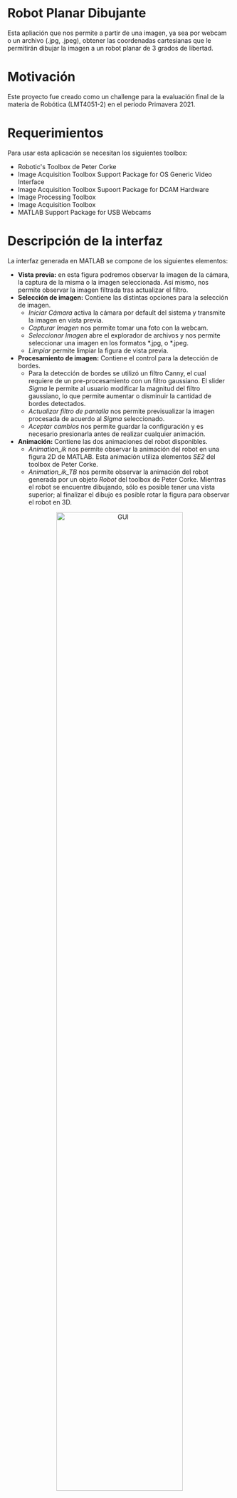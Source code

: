 # Robot Planar Dibujante
Esta apliación que nos permite a partir de una imagen, ya sea por webcam o un archivo (.jpg, .jpeg), obtener las coordenadas cartesianas que le permitirán dibujar la imagen a un robot planar de 3 grados de libertad.

# Motivación
Este proyecto fue creado como un challenge para la evaluación final de la materia de Robótica (LMT4051-2) en el periodo Primavera 2021. 

# Requerimientos
Para usar esta aplicación se necesitan los siguientes toolbox:
-  Robotic's Toolbox de Peter Corke
- Image Acquisition Toolbox Support Package for OS Generic Video Interface
- Image Acquisition Toolbox Supoort Package for DCAM Hardware
- Image Processing Toolbox
- Image Acquisition Toolbox
- MATLAB Support Package for USB Webcams

# Descripción de la interfaz
La interfaz generada en MATLAB se compone de los siguientes elementos:
- **Vista previa:** en esta figura podremos observar la imagen de la cámara, la captura de la misma o la imagen seleccionada. Así mismo, nos permite observar la imagen filtrada tras actualizar el filtro.
- **Selección de imagen:** Contiene las distintas opciones para la selección de imagen.
    * _Iniciar Cámara_ activa la cámara por default del sistema y transmite la imagen en vista previa.
    * _Capturar Imagen_ nos permite tomar una foto con la webcam.
    * _Seleccionar Imagen_ abre el explorador de archivos y nos permite seleccionar una imagen en los formatos *.jpg, o *.jpeg.
    * _Limpiar_ permite limpiar la figura de vista previa.
- **Procesamiento de imagen:** Contiene el control para la detección de bordes. 
    * Para la detección de bordes se utilizó un filtro Canny, el cual requiere de un pre-procesamiento con un filtro gaussiano. El slider _Sigma_ le permite al usuario modificar la magnitud del filtro gaussiano, lo que permite aumentar o disminuir la cantidad de bordes detectados.
    * _Actualizar filtro de pantalla_ nos permite previsualizar la imagen procesada de acuerdo al _Sigma_ seleccionado.
    * _Aceptar cambios_ nos permite guardar la configuración y es necesario presionarla antes de realizar cualquier animación. 
- **Animación:** Contiene las dos animaciones del robot disponibles.
    * _Animation_ik_ nos permite observar la animación del robot en una figura 2D de MATLAB. Esta animación utiliza elementos _SE2_ del toolbox de Peter Corke. 
    * _Animation_ik_TB_ nos permite observar la animación del robot generada por un objeto _Robot_ del toolbox de Peter Corke. Mientras el robot se encuentre dibujando, sólo es posible tener una vista superior; al finalizar el dibujo es posible rotar la figura para observar el robot en 3D. 

<div align="center">
<img src="./resources/gui.png" alt="GUI" width = 75%>
<p align="center"><em> Captura de pantalla de la interfaz </em></p>
</div>

# Funcionamiento
Esta es una prueba del funcionamiento

# Pruebas
Pueden encontrarse videos del funcionamiento de esta aplicación para distintos casos en el siguiente [link](https://youtu.be/5BYJgvd3Z4k).

A continuación mostramos un ejemplo del resultado de una imagen en 3D.
<div align="center">
<img src="./resources/barco_imagen.png" alt="imagen_barco" width = 75%>
<p align="center"><em> Introducción de la imagen a la aplicación. </em></p>
</div>
<div align="center">
<img src="./resources/barco_sigma1.png" alt="imagen_barco_sigma_alto" width=30%>
<img src="./resources/barco_sigma2.png" alt="imagen_barco_sigma_medio" width=30%>
<img src="./resources/barco_sigma3.png" alt="imagen_barco_sigma_alto" width=30%>
<p align="center"><em> Procesamiento de la imagen para tres valores distintos de sigma. </em></p>
</div>
<div align="center">
<img src="./resources/barco.jpeg" alt="imagen_barco" width = 75%>
<p align="center"><em> Resultado de la imagen dibujada con la simulación planar. </em></p>
</div>

Por otro lado, también es posible imprimir imágenes como logotipos o documentos escaneados, como se muestra a continuación.
<div align="center">
<img src="./resources/UDLAP_imagen.png" alt="imagen_barco" width = 45%>
<img src="./resources/UDLAP_sigma.png" alt="UDLAP_sigma" width=45%>
<p align="center"><em> Carga y procesamiento del logotipo. </em></p>
</div>
<div align="center">
<img src="./resources/UDLAP.png" alt="UDLAP" width = 75%>
<p align="center"><em> Resultado de la imagen dibujada con la simulación con robot del toolbox. </em></p>
</div>

# Trabajo futuro
## Diseño Mecánico
El diseño mecánico del robot propuesto se muestra en la figura a continuación, en donde se indican las posiciones de los motores, así como la implementación de ruedas locas. Estos elementos brindarán soporte a los eslabones y al mismo tiempo permitirán que se puedan mover de manera correcta al momento en que se gira cada uno de ellos. 
<div align="center">
<img src="./resources/diseñoMecanico.png" alt="Diseño del robot planar" width = 75%>
<p align="center"><em> Propuesta de diseño para el robot planar simulado. </em></p>
</div>
La estructura que se muestra está diseñada de tal forma para que ninguno de los eslabones choque entre sí al momento de que giren para poder realizar los dibujos. Esto se puede ver en las siguientes dos figuras donde se muestran las longitudes de los eslabones y cómo es que, al rotar 180 grados, estos no chocarían entre sí debido a la estructura que se propuso.
<div align="center">
<img src="./resources/robotExtendido.png" alt="robotExtendido" width=50%>
<img src="./resources/robotContraido.png" alt="robotContraido" width=50%>
<p align="center"><em> Vista lateral del robot en su posición completamente extendida y completamente contraida. </em></p>
</div>
Otro aspecto importante en el que se podría trabajar es en la parte del TCP donde se colocaría el instrumento de dibujo del robot. Nuestra sugerencia es incluir algunos motores en esta sección para que el robot sea capaz de levantar un poco la punta cuando el TCP realice trayectorias sobre zonas donde no hay puntos que dibujar. De esta forma evitamos que el robot tenga que realizar un movimiento sobre el eje Z desde la base o del último eslabón para lograr el mismo objetivo. 

Finalmente, al ser un robot planar de tres eslabones, se podrían definir diferentes dimensiones para sus eslabones por lo que otro punto en el que se podría trabajar es en se cambiar las dimensiones propuestas. De esta forma se presentaría otro diseño de robot si es que se necesitara implementarse en distintas aplicaciones ya que el caso específico de este proyecto es para lograr dibujar dentro de una hoja A4 pero el código del robot permite cambiar las longitudes de los eslabones y de esta manera se modifica el workspace el robot. 

## Software
La versión actual del proyecto realiza el dibujo mediante una nube de puntos los cuales son graficados empleando la función `scatter`. Esto se debe a que al procesar la imagen esta es convertida en una matriz binaria. Empleando la función `find` se extraen las coordenadas en X y Y de los elementos que contienen un 1 binario. Sin embargo, la función `find` realiza el mapeo de tales elementos revisando cada renglón de una columna en la matriz. Es por eso que el robot realiza el dibujo con un comportamiento similar a una impresora ya que va plasmando los puntos por columnas. 

Por lo tanto, para una futura versión del proyecto se recomienda implementar una función que permita unir los puntos en trayectorias. Idealmente se espera que el dibujo se realice según los trazos obtenidos en el procesamiento de la imagen y que estos se dibujen de manera continua. 

Otra sugerencia es revisar las zonas de indeterminación del robot. Específicamente en la función de `Animation_ik`, hay ocasiones en las que el eslabón 2 del robot actúa como si tuviera una longitud dinámica. Es decir, crece y decrece según la configuración articular que se presenta. Este error se rastreó hasta determinar que esto ocurre cuando los eslabones 2 y 3 se sobreponen, esto es cuando el grado de giro del eslabón 3 es de 180° con respecto al eslabón 2.

El error está directamente relacionado con la cinemática inversa, no es un problema de programación, lo que ocurre es que la cinemática inversa falla para las coordenadas X2 y Y2 con ciertos ángulos los cuales se presentan en las zonas de indeterminación. Es por eso que el dibujo se realiza a partir del milímetro 60 en el eje X ya que si los puntos se encuentran demasiado cerca del origen (la base) es muy probable que ocurra el error mencionado. 

Las zonas de indeterminación fueron reducidas drásticamente gracias al rediseño físico del robot en el cual los dos primeros eslabones tienen longitudes grandes con respecto al tercer eslabón. Sin embargo, esto no elimina por completo dichas zonas. Se pueden realizar múltiples pruebas con distintas longitudes de los eslabones indicando las nuevas longitudes en las variables `l1`, `l2` y `l3` de las funciones `Animation_ik` y `Animation_ik_TB`. 

Por otro lado, el diseño físico del robot permite tener ángulos de giro sin limitaciones, pero en caso de emplear un diseño diferente en el cual sea necesario establecer límites también será necesario programar tales límites. La versión actual del proyecto no tiene la capacidad de implementar límites ya que esto se debe aplicar desde la cinemática inversa para que esta no encuentre configuraciones articulares fuera de los límites. 

Finalmente, se detectaron retrasos en la captura de la imagen debido a la programación de la webcam. Estos retrasos se deben principalmente a que la forma en que se está activando y desactivando la cámara no toma en cuenta los desfases temporales que se producen al utilizar la función `snapshoot` para capturar la imagen. Si bien esto no afecta el funcionamiento general de la aplicación, puede dificultar el uso de la webcam. Una posible solución que identificamos es sustituir la activación de la cámara—que se realizó con la función `videoinput`— por la función `webcam`, sin embargo, es necesario encontrar un método adecuado para apagar la cámara tras la captura de la imagen.

Además, en relación con la cámara, consideramos que podría mejorarse la calidad de la imagen capturada introduciendo a la interfaz la opción de permitirle al usuario seleccionar entre distintas cámaras conectadas a su dispositivo, o modificando el contraste y brillo de la imagen. Es importante tomar esto en cuenta ya que, dependiendo en la calidad de la cámara, la iluminación al momento de la captura y el ruido en la imagen, la cantidad de puntos detectados puede variar.

# Autoría
Este proyecto fue creado por el Equipo 1 para materia de Robótica en el periodo Pimavera 2021. El equipo está conformado por:
- Zuriel Enrique González López (zuriel.gonzalezlz@udlap.mx), candidato a licenciatura en Ingeniería Mecatrónica (Graduación esperada 2022).
- María Fernanda López Salinas (maria.lopezss@udlap.mx, github: [ferzsal](https://github.com/ferzsal)), candidata a licenciatura en Ingeniería Mecatrónica (Graduación esperada 2022).
- Adrián Ramos Macías (adrian.ramosms@udlap.mx), candidato a licenciatura en Ingeniería Mecatrónica (Graduación esperada 2022).
- Ana María Ruiz Fernández (ana.ruizfz@udlap.mx, github: [amrf7](https://github.com/amrf7)), candidata a licenciatura en Ingeniería Mecatrónica (Graduación esperada 2022).